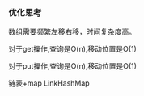 ### 优化思考

数组需要频繁左移右移，时间复杂度高。



对于get操作,查询是O(n),移动位置是O(1)

对于put操作,查询是O(n),移动位置是O(1)











链表+map  LinkHashMap



